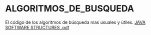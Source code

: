 # ALGORITMOS_DE_BUSQUEDA
El código de los algoritmos de búsqueda mas usuales y útiles.
[JAVA SOFTWARE STRUCTURES .pdf](https://github.com/mikelgoti/ALGORITMOS_DE_BUSQUEDA/files/9568107/JAVA.SOFTWARE.STRUCTURES.pdf)
